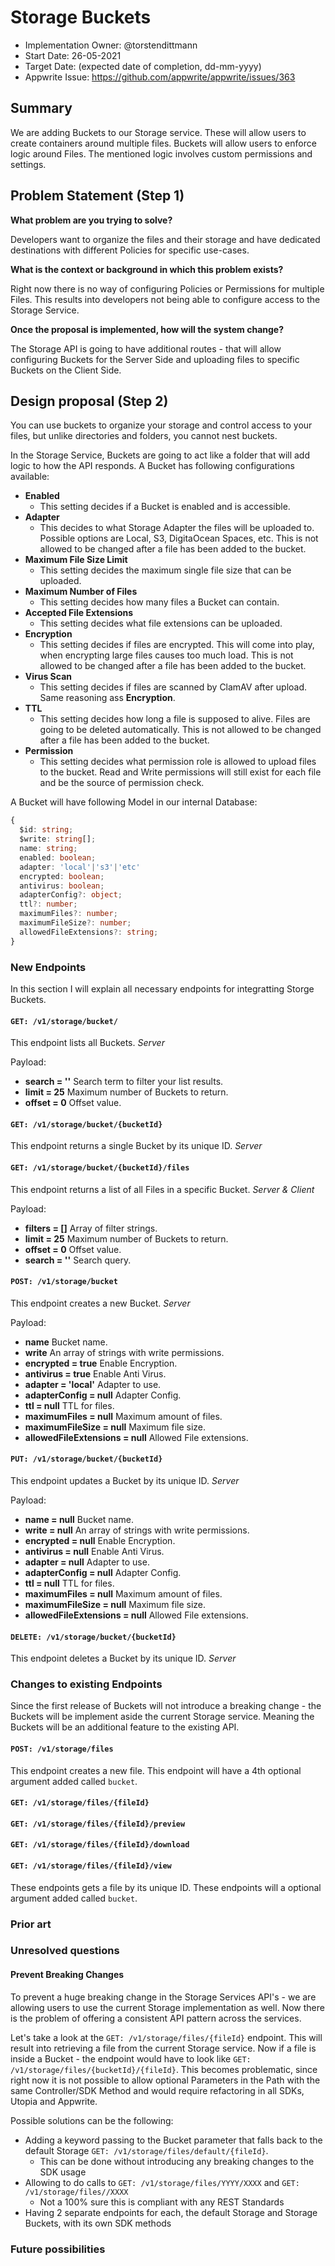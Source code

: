 # Storage Buckets

- Implementation Owner: @torstendittmann
- Start Date: 26-05-2021
- Target Date: (expected date of completion, dd-mm-yyyy)
- Appwrite Issue: https://github.com/appwrite/appwrite/issues/363

## Summary

[summary]: #summary

<!-- Brief explanation of the proposed contribution. Write your answer below. -->
We are adding Buckets to our Storage service. These will allow users to create containers around multiple files. Buckets will allow users to enforce logic around Files. The mentioned logic involves custom permissions and settings.
## Problem Statement (Step 1)

[problem-statement]: #problem-statement

**What problem are you trying to solve?**

Developers want to organize the files and their storage and have dedicated destinations with different Policies for specific use-cases.

**What is the context or background in which this problem exists?**

Right now there is no way of configuring Policies or Permissions for multiple Files. This results into developers not being able to configure access to the Storage Service.

**Once the proposal is implemented, how will the system change?**

The Storage API is going to have additional routes - that will allow configuring Buckets for the Server Side and uploading files to specific Buckets on the Client Side.

## Design proposal (Step 2)

[design-proposal]: #design-proposal

<!--
This is the technical portion of the RFC. Explain the design in sufficient detail keeping in mind the following:

- Its interaction with other parts of the system is clear
- It is reasonably clear how the contribution would be implemented
- Dependencies on libraries, tools, projects or work that isn't yet complete
- New API routes that need to be created or modifications to the existing routes (if needed)
- Any breaking changes and ways in which we can ensure backward compatibility.
- Use Cases
- Goals
- Deliverables
- Changes to documentation
- Ways to scale the solution

Ensure that you include examples, code-snippets etc. to allow the community to understand the proposed solution. **It would be best if the examples use naming conventions that you intend to use during the actual implementation so that changes can be suggested early on during the development.**

Write your answer below.

-->
You can use buckets to organize your storage and control access to your files, but unlike directories and folders, you cannot nest buckets.

In the Storage Service, Buckets are going to act like a folder that will add logic to how the API responds. A Bucket has following configurations available:
- **Enabled**
  - This setting decides if a Bucket is enabled and is accessible.
- **Adapter**
  - This decides to what Storage Adapter the files will be uploaded to. Possible options are Local, S3, DigitaOcean Spaces, etc. This is not allowed to be changed after a file has been added to the bucket.
- **Maximum File Size Limit**
  - This setting decides the maximum single file size that can be uploaded.
- **Maximum Number of Files**
  - This setting decides how many files a Bucket can contain.
- **Accepted File Extensions**
  - This setting decides what file extensions can be uploaded.
- **Encryption**
  - This setting decides if files are encrypted. This will come into play, when encrypting large files causes too much load. This is not allowed to be changed after a file has been added to the bucket.
- **Virus Scan**
  - This setting decides if files are scanned by ClamAV after upload. Same reasoning ass **Encryption**.
- **TTL**
  - This setting decides how long a file is supposed to alive. Files are going to be deleted automatically. This is not allowed to be changed after a file has been added to the bucket.
- **Permission**
  - This setting decides what permission role is allowed to upload files to the bucket. Read and Write permissions will still exist for each file and be the source of permission check.

A Bucket will have following Model in our internal Database:
```typescript
{
  $id: string;
  $write: string[];
  name: string;
  enabled: boolean;
  adapter: 'local'|'s3'|'etc'
  encrypted: boolean;
  antivirus: boolean;
  adapterConfig?: object;
  ttl?: number;
  maximumFiles?: number;
  maximumFileSize?: number;
  allowedFileExtensions?: string;
}
```

### New Endpoints

In this section I will explain all necessary endpoints for integratting Storge Buckets.

#### `GET: /v1/storage/bucket/`

This endpoint lists all Buckets. *Server*

Payload:
- **search = ''** Search term to filter your list results.
- **limit = 25** Maximum number of Buckets to return.
- **offset = 0** Offset value.

#### `GET: /v1/storage/bucket/{bucketId}`

This endpoint returns a single Bucket by its unique ID. *Server*

#### `GET: /v1/storage/bucket/{bucketId}/files`

This endpoint returns a list of all Files in a specific Bucket. *Server & Client*

Payload:
- **filters = []** Array of filter strings.
- **limit = 25** Maximum number of Buckets to return.
- **offset = 0** Offset value.
- **search = ''** Search query.

#### `POST: /v1/storage/bucket`

This endpoint creates a new Bucket. *Server*

Payload:
- **name** Bucket name.
- **write** An array of strings with write permissions.
- **encrypted = true** Enable Encryption.
- **antivirus = true** Enable Anti Virus.
- **adapter = 'local'** Adapter to use.
- **adapterConfig = null** Adapter Config.
- **ttl = null** TTL for files.
- **maximumFiles = null** Maximum amount of files.
- **maximumFileSize = null** Maximum file size.
- **allowedFileExtensions = null** Allowed File extensions.

#### `PUT: /v1/storage/bucket/{bucketId}`

This endpoint updates a Bucket by its unique ID. *Server*

Payload:
- **name = null** Bucket name.
- **write = null** An array of strings with write permissions.
- **encrypted = null** Enable Encryption.
- **antivirus = null** Enable Anti Virus.
- **adapter = null** Adapter to use.
- **adapterConfig = null** Adapter Config.
- **ttl = null** TTL for files.
- **maximumFiles = null** Maximum amount of files.
- **maximumFileSize = null** Maximum file size.
- **allowedFileExtensions = null** Allowed File extensions.

#### `DELETE: /v1/storage/bucket/{bucketId}`

This endpoint deletes a Bucket by its unique ID. *Server*

### Changes to existing Endpoints

Since the first release of Buckets will not introduce a breaking change - the Buckets will be implement aside the current Storage service. Meaning the Buckets will be an additional feature to the existing API.

#### `POST: /v1/storage/files`

This endpoint creates a new file. This endpoint will have a 4th optional argument added called `bucket`.

#### `GET: /v1/storage/files/{fileId}`
#### `GET: /v1/storage/files/{fileId}/preview`
#### `GET: /v1/storage/files/{fileId}/download`
#### `GET: /v1/storage/files/{fileId}/view`

These endpoints gets a file by its unique ID. These endpoints will a optional argument added called `bucket`.


### Prior art

[prior-art]: #prior-art

<!--

Discuss prior art, both the good and the bad, in relation to this proposal. A
few examples of what this can include are:

- Does this functionality exist in other software and what experience has their
  community had?
- For other teams: What lessons can we learn from what other communities have
  done here?
- Papers: Are there any published papers or great posts that discuss this? If
  you have some relevant papers to refer to, this can serve as a more detailed
  theoretical background.

This section is intended to encourage you as an author to think about the
lessons from other software, provide readers of your RFC with a fuller picture.
If there is no prior art, that is fine - your ideas are interesting to us
whether they are brand new or if it is an adaptation from other software.

Write your answer below.
-->

### Unresolved questions

[unresolved-questions]: #unresolved-questions

<!-- What parts of the design do you expect to resolve through the RFC process before this gets merged? -->

#### Prevent Breaking Changes

To prevent a huge breaking change in the Storage Services API's - we are allowing users to use the current Storage implementation as well. Now there is the problem of offering a consistent API pattern across the services.

Let's take a look at the `GET: /v1/storage/files/{fileId}` endpoint. This will result into retrieving a file from the current Storage service. Now if a file is inside a Bucket - the endpoint would have to look like `GET: /v1/storage/files/{bucketId}/{fileId}`. This becomes problematic, since right now it is not possible to allow optional Parameters in the Path with the same Controller/SDK Method and would require refactoring in all SDKs, Utopia and Appwrite.

Possible solutions can be the following:

- Adding a keyword passing to the Bucket parameter that falls back to the default Storage `GET: /v1/storage/files/default/{fileId}`.
  - This can be done without introducing any breaking changes to the SDK usage
- Allowing to do calls to `GET: /v1/storage/files/YYYY/XXXX` and `GET: /v1/storage/files//XXXX`
  - Not a 100% sure this is compliant with any REST Standards
- Having 2 separate endpoints for each, the default Storage and Storage Buckets, with its own SDK methods

### Future possibilities

[future-possibilities]: #future-possibilities

<!-- This is also a good place to "dump ideas", if they are out of scope for the RFC you are writing but otherwise related. -->

<!-- Write your answer below. -->
